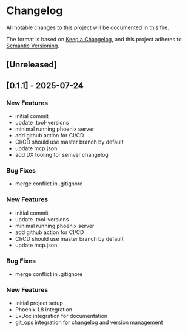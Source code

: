 # Changelog

All notable changes to this project will be documented in this file.

The format is based on [Keep a Changelog](https://keepachangelog.com/en/1.0.0/),
and this project adheres to [Semantic Versioning](https://semver.org/spec/v2.0.0.html).

## [Unreleased]

## [0.1.1] - 2025-07-24

### New Features

- initial commit
- update .tool-versions
- minimal running phoenix server
- add github action for CI/CD
- CI/CD should use master branch by default
- update mcp.json
- add DX tooling for semver changelog

### Bug Fixes

- merge conflict in .gitignore

### New Features

- initial commit
- update .tool-versions
- minimal running phoenix server
- add github action for CI/CD
- CI/CD should use master branch by default
- update mcp.json

### Bug Fixes

- merge conflict in .gitignore

### New Features

- Initial project setup
- Phoenix 1.8 integration
- ExDoc integration for documentation
- git_ops integration for changelog and version management